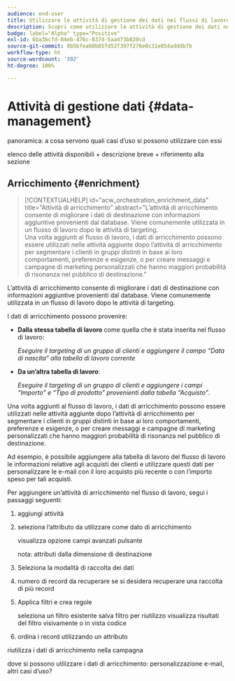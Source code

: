 ```yaml
---
audience: end-user
title: Utilizzare le attività di gestione dei dati nei flussi di lavoro
description: Scopri come utilizzare le attività di gestione dei dati nei flussi di lavoro di Adobe Campaign Web
badge: label="Alpha" type="Positive"
exl-id: 6ba3bcfd-84eb-476c-837d-5aa473b820cd
source-git-commit: 0b5bfea60b65fd52f397f276e0c31e854adddb7b
workflow-type: ht
source-wordcount: '392'
ht-degree: 100%

---
```


# Attività di gestione dati {#data-management}

panoramica: a cosa servono
quali casi d’uso si possono utilizzare con essi

elenco delle attività disponibili + descrizione breve + riferimento alla sezione

## Arricchimento {#enrichment}

>[!CONTEXTUALHELP]
>id="acw_orchestration_enrichment_data"
>title="Attività di arricchimento"
>abstract="L’attività di arricchimento consente di migliorare i dati di destinazione con informazioni aggiuntive provenienti dal database. Viene comunemente utilizzata in un flusso di lavoro dopo le attività di targeting.<br/>Una volta aggiunti al flusso di lavoro, i dati di arricchimento possono essere utilizzati nelle attività aggiunte dopo l’attività di arricchimento per segmentare i clienti in gruppi distinti in base ai loro comportamenti, preferenze e esigenze, o per creare messaggi e campagne di marketing personalizzati che hanno maggiori probabilità di risonanza nel pubblico di destinazione."

L’attività di arricchimento consente di migliorare i dati di destinazione con informazioni aggiuntive provenienti dal database. Viene comunemente utilizzata in un flusso di lavoro dopo le attività di targeting.

I dati di arricchimento possono provenire:

* **Dalla stessa tabella di lavoro** come quella che è stata inserita nel flusso di lavoro:

   *Eseguire il targeting di un gruppo di clienti e aggiungere il campo “Data di nascita” alla tabella di lavoro corrente*

* **Da un’altra tabella di lavoro**:

   *Eseguire il targeting di un gruppo di clienti e aggiungere i campi “Importo” e “Tipo di prodotto” provenienti dalla tabella “Acquisto”*.

Una volta aggiunti al flusso di lavoro, i dati di arricchimento possono essere utilizzati nelle attività aggiunte dopo l’attività di arricchimento per segmentare i clienti in gruppi distinti in base ai loro comportamenti, preferenze e esigenze, o per creare messaggi e campagne di marketing personalizzati che hanno maggiori probabilità di risonanza nel pubblico di destinazione.

Ad esempio, è possibile aggiungere alla tabella di lavoro del flusso di lavoro le informazioni relative agli acquisti dei clienti e utilizzare questi dati per personalizzare le e-mail con il loro acquisto più recente o con l’importo speso per tali acquisti.

Per aggiungere un’attività di arricchimento nel flusso di lavoro, segui i passaggi seguenti:

1. aggiungi attività
1. seleziona l’attributo da utilizzare come dato di arricchimento

   visualizza opzione campi avanzati
pulsante

   nota: attributi dalla dimensione di destinazione

1. Seleziona la modalità di raccolta dei dati
1. numero di record da recuperare se si desidera recuperare una raccolta di più record
1. Applica filtri e crea regole

   seleziona un filtro esistente
salva filtro per riutilizzo
visualizza risultati del filtro visivamente o in vista codice

1. ordina i record utilizzando un attributo

riutilizza i dati di arricchimento nella campagna

dove si possono utilizzare i dati di arricchimento: personalizzazione e-mail, altri casi d’uso?

